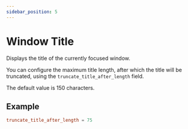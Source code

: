```yaml
---
sidebar_position: 5
---
```


# Window Title

Displays the title of the currently focused window.

You can configure the maximum title length, after which the title will be
truncated, using the `truncate_title_after_length` field.

The default value is 150 characters.

## Example

```toml
truncate_title_after_length = 75
```
